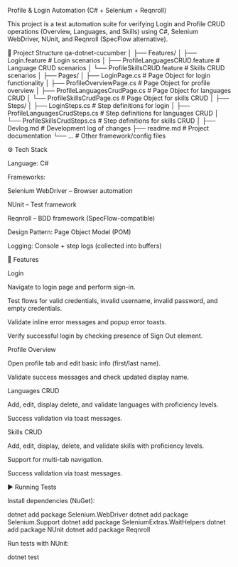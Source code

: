 Profile & Login Automation (C# + Selenium + Reqnroll)

This project is a test automation suite for verifying Login and Profile CRUD operations (Overview, Languages, and Skills) using C#, Selenium WebDriver, NUnit, and Reqnroll (SpecFlow alternative).

📂 Project Structure
qa-dotnet-cucumber
│
├── Features/
│   ├── Login.feature                  # Login scenarios
│   ├── ProfileLanguagesCRUD.feature   # Language CRUD scenarios
│   └── ProfileSkillsCRUD.feature      # Skills CRUD scenarios
│
├── Pages/
│   ├── LoginPage.cs                   # Page Object for login functionality
│   ├── ProfileOverviewPage.cs         # Page Object for profile overview
│   ├── ProfileLanguagesCrudPage.cs    # Page Object for languages CRUD
│   └── ProfileSkillsCrudPage.cs       # Page Object for skills CRUD
│
├── Steps/
│   ├── LoginSteps.cs                  # Step definitions for login
│   ├── ProfileLanguagesCrudSteps.cs   # Step definitions for languages CRUD
│   └── ProfileSkillsCrudSteps.cs      # Step definitions for skills CRUD
│
├── Devlog.md                          # Development log of changes
├── readme.md                          # Project documentation
└── ...                                # Other framework/config files

⚙️ Tech Stack

Language: C#

Frameworks:

Selenium WebDriver
 – Browser automation

NUnit
 – Test framework

Reqnroll
 – BDD framework (SpecFlow-compatible)

Design Pattern: Page Object Model (POM)

Logging: Console + step logs (collected into buffers)

🚀 Features

Login

Navigate to login page and perform sign-in.

Test flows for valid credentials, invalid username, invalid password, and empty credentials.

Validate inline error messages and popup error toasts.

Verify successful login by checking presence of Sign Out element.

Profile Overview

Open profile tab and edit basic info (first/last name).

Validate success messages and check updated display name.

Languages CRUD

Add, edit, display delete, and validate languages with proficiency levels.

Success validation via toast messages.

Skills CRUD

Add, edit, display, delete, and validate skills with proficiency levels.

Support for multi-tab navigation.

Success validation via toast messages.

▶️ Running Tests

Install dependencies (NuGet):

dotnet add package Selenium.WebDriver
dotnet add package Selenium.Support
dotnet add package SeleniumExtras.WaitHelpers
dotnet add package NUnit
dotnet add package Reqnroll


Run tests with NUnit:

dotnet test